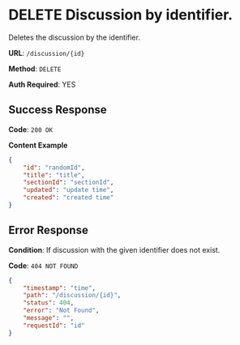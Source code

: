 # DELETE Discussion by identifier.

Deletes the discussion by the identifier.

**URL**: `/discussion/{id}`

**Method**: `DELETE`

**Auth Required**: YES

## Success Response

**Code**: `200 OK`

**Content Example**

```json
{
    "id": "randomId",
    "title": "title",
    "sectionId": "sectionId",
    "updated": "update time",
    "created": "created time"
}
```

## Error Response

**Condition**: If discussion with the given identifier does not exist.

**Code**: `404 NOT FOUND`

```json
{
    "timestamp": "time",
    "path": "/discussion/{id}",
    "status": 404,
    "error": "Not Found",
    "message": "",
    "requestId": "id"
}
```